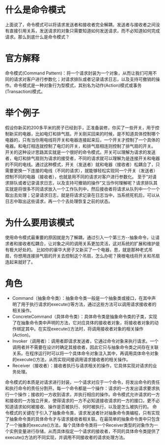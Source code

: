 # 什么是命令模式
上面说了，命令模式可以将请求发送者和接收者完全解耦，发送者与接收者之间没有直接引用关系，发送请求的对象只需要知道如何发送请求，而不必知道如何完成请求。那么到底什么是命令模式？

# 官方解释
命令模式(Command Pattern)：将一个请求封装为一个对象，从而让我们可用不同的请求对客户进行参数化；对请求排队或者记录请求日志，以及支持可撤销的操作。命令模式是一种对象行为型模式，其别名为动作(Action)模式或事务(Transaction)模式。

# 举个例子
假设你新买的200多平米的房子已经到手，正准备装修，你买了一些开关，用于控制新买的电器，比如电灯和排气扇。开关刚买回来的时候，是不知道具体控制哪个电器的，只有当你用电线将开关和电器连接起来后，一个开关才控制了一个具体的电器。和电灯相连就控制了电灯的开关，和排气扇相连则控制了排气扇的开关。
开关的这种设计思路其实就是一个很好的命令模式。开关可以理解为请求的发送者，电灯和排气扇则为请求的接受者，不同的请求就可以理解为是连接开关和电器的不同的电线。通过这种模式，开关（发送者）就和电器（接收者）松耦合了，只需要更换一下连接的电线（不同的请求），就能够轻松实现同一个开关（发送者）控制不同的电器（接收者），也就是用不同的请求对客户进行参数化。
至于“对请求排队或者记录请求日志，以及支持可撤销的操作”又当作何理解呢？请求排队其实就是将很多不同请求放入一个工作队列中，然后接收者将请求从队列中一个一个取出去处理；记录请求日志，就是将请求记录在日志当中，当系统死机后，可以从日志中取出这些请求，再一个个去处理恢复之前的状态。

# 为什么要用该模式
使用命令模式最重要的原因就是为了解耦，通过引入一个第三方--抽象命令，让请求者和接收者松耦合，让对象之间的调用关系更加灵活，这对系统的扩展和维护是有极大好处的。
比如你的豪华大房子又新买了一个电器，恩，就是那种老式吊扇，你想用连接排气扇的开关去控制这个吊扇，怎么办呢？换根电线将开关和吊扇连起来就好了。

# 角色
+ Command（抽象命令类）：抽象命令类一般是一个抽象类或接口，在其中声明了用于执行请求的execute()等方法，通过这些方法可以调用请求接收者的相关操作。
+ ConcreteCommand（具体命令类）：具体命令类是抽象命令类的子类，实现了在抽象命令类中声明的方法，它对应具体的接收者对象，将接收者对象的动作绑定其中。在实现execute()方法时，将调用接收者对象的相关操作(Action)。
+ Invoker（调用者）：调用者即请求发送者，它通过命令对象来执行请求。一个调用者并不需要在设计时确定其接收者，因此它只与抽象命令类之间存在关联关系。在程序运行时可以将一个具体命令对象注入其中，再调用具体命令对象的execute()方法，从而实现间接调用请求接收者的相关操作。
+ Receiver（接收者）：接收者执行与请求相关的操作，它具体实现对请求的业务处理。

命令模式的本质是对请求进行封装，一个请求对应于一个命令，将发出命令的责任和执行命令的责任分割开。每一个命令都是一个操作：请求的一方发出请求要求执行一个操作；接收的一方收到请求，并执行相应的操作。命令模式允许请求的一方和接收的一方独立开来，使得请求的一方不必知道接收请求的一方的接口，更不必知道请求如何被接收、操作是否被执行、何时被执行，以及是怎么被执行的。
命令模式的关键在于引入了抽象命令类，请求发送者针对抽象命令类编程，只有实现了抽象命令类的具体命令才与请求接收者相关联。在最简单的抽象命令类中只包含了一个抽象的execute()方法，每个具体命令类将一个Receiver类型的对象作为一个实例变量进行存储，从而具体指定一个请求的接收者，不同的具体命令类提供了execute()方法的不同实现，并调用不同接收者的请求处理方法。
